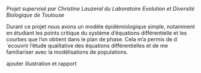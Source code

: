 _Projet supervisé par Christine Lauzeral du Laboratoire Evolution et Diversité Biologique 
de Toulouse_

Durant ce projet nous avons un modèle épidémiologique simple, notamment en étudiant les
points critique du système d’équations différentielle et les courbes que l’on obtient dans le
plan de phase. Cela m’a permis de d´ecouvrir l’étude qualitative des équations différentielles
et de me familiariser avec la modélisations de populations.

ajouter illustration et rapport 
